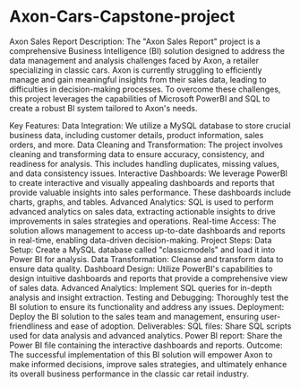 # Axon-Cars-Capstone-project
Axon Sales Report
Description:
The "Axon Sales Report" project is a comprehensive Business Intelligence (BI) solution designed to address the data management and analysis challenges faced by Axon, a retailer specializing in classic cars. Axon is currently struggling to efficiently manage and gain meaningful insights from their sales data, leading to difficulties in decision-making processes. To overcome these challenges, this project leverages the capabilities of Microsoft PowerBI and SQL to create a robust BI system tailored to Axon's needs.

Key Features:
Data Integration: We utilize a MySQL database to store crucial business data, including customer details, product information, sales orders, and more.
Data Cleaning and Transformation: The project involves cleaning and transforming data to ensure accuracy, consistency, and readiness for analysis. This includes handling duplicates, missing values, and data consistency issues.
Interactive Dashboards: We leverage PowerBI to create interactive and visually appealing dashboards and reports that provide valuable insights into sales performance. These dashboards include charts, graphs, and tables.
Advanced Analytics: SQL is used to perform advanced analytics on sales data, extracting actionable insights to drive improvements in sales strategies and operations.
Real-time Access: The solution allows management to access up-to-date dashboards and reports in real-time, enabling data-driven decision-making.
Project Steps:
Data Setup: Create a MySQL database called "classicmodels" and load it into Power BI for analysis.
Data Transformation: Cleanse and transform data to ensure data quality.
Dashboard Design: Utilize PowerBI's capabilities to design intuitive dashboards and reports that provide a comprehensive view of sales data.
Advanced Analytics: Implement SQL queries for in-depth analysis and insight extraction.
Testing and Debugging: Thoroughly test the BI solution to ensure its functionality and address any issues.
Deployment: Deploy the BI solution to the sales team and management, ensuring user-friendliness and ease of adoption.
Deliverables:
SQL files: Share SQL scripts used for data analysis and advanced analytics.
Power BI report: Share the Power BI file containing the interactive dashboards and reports.
Outcome:
The successful implementation of this BI solution will empower Axon to make informed decisions, improve sales strategies, and ultimately enhance its overall business performance in the classic car retail industry.
